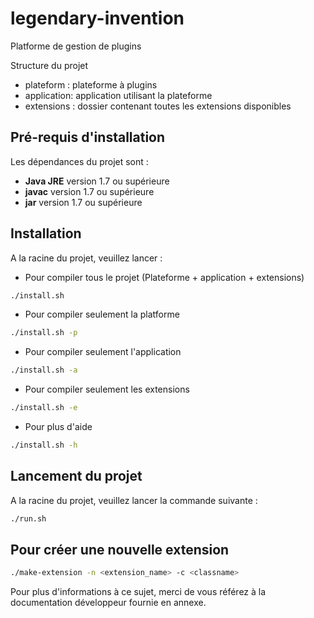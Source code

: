 # legendary-invention
Platforme de gestion de plugins

Structure du projet   
* plateform : plateforme à plugins
* application: application utilisant la plateforme
* extensions : dossier contenant toutes les extensions disponibles

## Pré-requis d'installation

Les dépendances du projet sont : 
* **Java JRE** version 1.7 ou supérieure
* **javac** version 1.7 ou supérieure 
* **jar** version 1.7 ou supérieure

## Installation

A la racine du projet, veuillez lancer :
* Pour compiler tous le projet (Plateforme + application + extensions)
```bash
./install.sh
```
* Pour compiler seulement la platforme
```bash
./install.sh -p
```

* Pour compiler seulement l'application
```bash
./install.sh -a
```

* Pour compiler seulement les extensions
```bash
./install.sh -e
```

* Pour plus d'aide
```bash
./install.sh -h
```

## Lancement du projet
A la racine du projet, veuillez lancer la commande suivante :
```bash
./run.sh
```

## Pour créer une nouvelle extension
```bash
./make-extension -n <extension_name> -c <classname>
```
Pour plus d'informations à ce sujet, merci de vous référez à la documentation développeur fournie en annexe.
